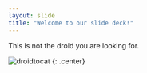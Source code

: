 ```yaml
---
layout: slide
title: "Welcome to our slide deck!"
---
```


This is not the droid you are looking for.

![droidtocat](https://octodex.github.com/images/droidtocat.png)
{: .center}
